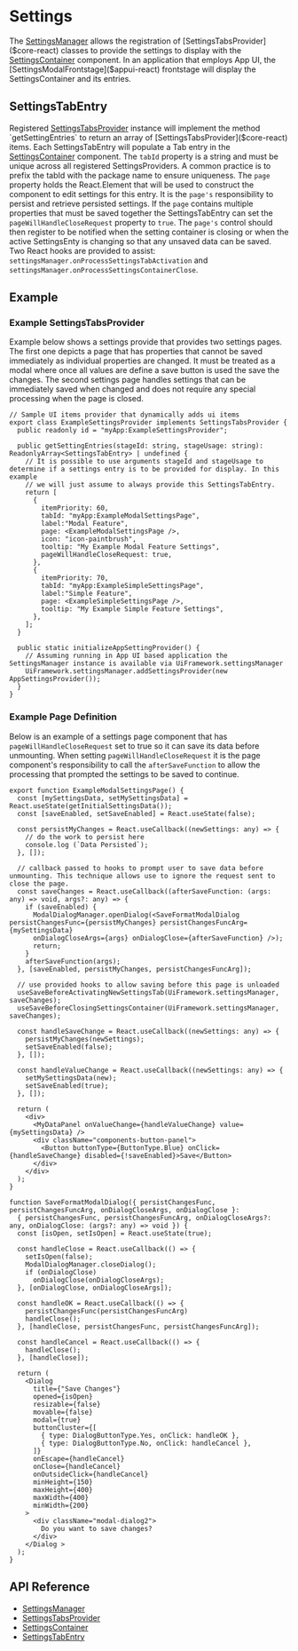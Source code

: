# Settings

The [SettingsManager]($core-react) allows the registration of [SettingsTabsProvider]($core-react) classes to provide the settings to display with the [SettingsContainer]($core-react) component. In an application that employs App UI, the [SettingsModalFrontstage]($appui-react) frontstage will display the SettingsContainer and its entries.

## SettingsTabEntry

Registered [SettingsTabsProvider]($core-react) instance will implement the method `getSettingEntries` to return an array of [SettingsTabsProvider]($core-react) items. Each SettingsTabEntry will populate a Tab entry in the [SettingsContainer]($core-react) component. The `tabId` property is a string and must be unique across all registered SettingsProviders. A common practice is to prefix the tabId with the package name to ensure uniqueness. The `page` property holds the React.Element that will be used to construct the component to edit settings for this entry.  It is the `page's` responsibility to persist and retrieve persisted settings. If the `page` contains multiple properties that must be saved together the SettingsTabEntry can set the `pageWillHandleCloseRequest` property to `true`. The `page's` control should then register to be notified when the setting container is closing or when the active SettingsEnty is changing so that any unsaved data can be saved. Two React hooks are provided to assist: `settingsManager.onProcessSettingsTabActivation` and `settingsManager.onProcessSettingsContainerClose`.

## Example

### Example SettingsTabsProvider

Example below shows a settings provide that provides two settings pages. The first one depicts a page that has properties that cannot be saved immediately as individual properties are changed. It must be treated as a modal where once all values are define a save button is used the save the changes.  The second settings page handles settings that can be immediately saved when changed and does not require any special processing when the page is closed.

```tsx
// Sample UI items provider that dynamically adds ui items
export class ExampleSettingsProvider implements SettingsTabsProvider {
  public readonly id = "myApp:ExampleSettingsProvider";

  public getSettingEntries(stageId: string, stageUsage: string): ReadonlyArray<SettingsTabEntry> | undefined {
    // It is possible to use arguments stageId and stageUsage to determine if a settings entry is to be provided for display. In this example
    // we will just assume to always provide this SettingsTabEntry.
    return [
      {
        itemPriority: 60,
        tabId: "myApp:ExampleModalSettingsPage",
        label:"Modal Feature",
        page: <ExampleModalSettingsPage />,
        icon: "icon-paintbrush",
        tooltip: "My Example Modal Feature Settings",
        pageWillHandleCloseRequest: true,
      },
      {
        itemPriority: 70,
        tabId: "myApp:ExampleSimpleSettingsPage",
        label:"Simple Feature",
        page: <ExampleSimpleSettingsPage />,
        tooltip: "My Example Simple Feature Settings",
      },
    ];
  }

  public static initializeAppSettingProvider() {
    // Assuming running in App UI based application the SettingsManager instance is available via UiFramework.settingsManager
    UiFramework.settingsManager.addSettingsProvider(new AppSettingsProvider());
  }
}
```

### Example Page Definition

Below is an example of a settings page component that has `pageWillHandleCloseRequest` set to true so it can save its data before unmounting. When setting `pageWillHandleCloseRequest` it is the page component's responsibility to call the `afterSaveFunction` to allow the processing that prompted the settings to be saved to continue.

```tsx
export function ExampleModalSettingsPage() {
  const [mySettingsData, setMySettingsData] = React.useState(getInitialSettingsData());
  const [saveEnabled, setSaveEnabled] = React.useState(false);

  const persistMyChanges = React.useCallback((newSettings: any) => {
    // do the work to persist here
    console.log (`Data Persisted`);
  }, []);

  // callback passed to hooks to prompt user to save data before unmounting. This technique allows use to ignore the request sent to close the page.
  const saveChanges = React.useCallback((afterSaveFunction: (args: any) => void, args?: any) => {
    if (saveEnabled) {
      ModalDialogManager.openDialog(<SaveFormatModalDialog persistChangesFunc={persistMyChanges} persistChangesFuncArg={mySettingsData}
      onDialogCloseArgs={args} onDialogClose={afterSaveFunction} />);
      return;
    }
    afterSaveFunction(args);
  }, [saveEnabled, persistMyChanges, persistChangesFuncArg]);

  // use provided hooks to allow saving before this page is unloaded
  useSaveBeforeActivatingNewSettingsTab(UiFramework.settingsManager, saveChanges);
  useSaveBeforeClosingSettingsContainer(UiFramework.settingsManager, saveChanges);

  const handleSaveChange = React.useCallback((newSettings: any) => {
    persistMyChanges(newSettings);
    setSaveEnabled(false);
  }, []);

  const handleValueChange = React.useCallback((newSettings: any) => {
    setMySettingsData(new);
    setSaveEnabled(true);
  }, []);

  return (
    <div>
      <MyDataPanel onValueChange={handleValueChange} value={mySettingsData} />
      <div className="components-button-panel">
        <Button buttonType={ButtonType.Blue} onClick={handleSaveChange} disabled={!saveEnabled}>Save</Button>
      </div>
    </div>
  );
}

function SaveFormatModalDialog({ persistChangesFunc, persistChangesFuncArg, onDialogCloseArgs, onDialogClose }:
  { persistChangesFunc, persistChangesFuncArg, onDialogCloseArgs?: any, onDialogClose: (args?: any) => void }) {
  const [isOpen, setIsOpen] = React.useState(true);

  const handleClose = React.useCallback(() => {
    setIsOpen(false);
    ModalDialogManager.closeDialog();
    if (onDialogClose)
      onDialogClose(onDialogCloseArgs);
  }, [onDialogClose, onDialogCloseArgs]);

  const handleOK = React.useCallback(() => {
    persistChangesFunc(persistChangesFuncArg)
    handleClose();
  }, [handleClose, persistChangesFunc, persistChangesFuncArg]);

  const handleCancel = React.useCallback(() => {
    handleClose();
  }, [handleClose]);

  return (
    <Dialog
      title={"Save Changes"}
      opened={isOpen}
      resizable={false}
      movable={false}
      modal={true}
      buttonCluster={[
        { type: DialogButtonType.Yes, onClick: handleOK },
        { type: DialogButtonType.No, onClick: handleCancel },
      ]}
      onEscape={handleCancel}
      onClose={handleCancel}
      onOutsideClick={handleCancel}
      minHeight={150}
      maxHeight={400}
      maxWidth={400}
      minWidth={200}
    >
      <div className="modal-dialog2">
        Do you want to save changes?
      </div>
    </Dialog >
  );
}
```

## API Reference

- [SettingsManager]($core-react)
- [SettingsTabsProvider]($core-react)
- [SettingsContainer]($core-react)
- [SettingsTabEntry]($core-react)
